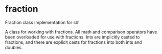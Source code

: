 # fraction
Fraction class implementation for c#

A class for working with fractions. All math and comparison operators have been overloaded for use with fractions. Ints are implicitly casted to fractions, and there are explicit casts for fractions into both ints and doubles.
